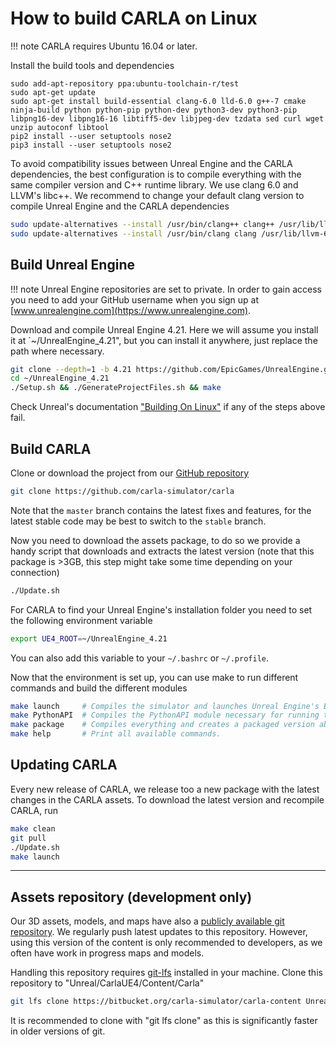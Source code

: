 <h1>How to build CARLA on Linux</h1>

!!! note
    CARLA requires Ubuntu 16.04 or later.

Install the build tools and dependencies

```
sudo add-apt-repository ppa:ubuntu-toolchain-r/test
sudo apt-get update
sudo apt-get install build-essential clang-6.0 lld-6.0 g++-7 cmake ninja-build python python-pip python-dev python3-dev python3-pip libpng16-dev libpng16-16 libtiff5-dev libjpeg-dev tzdata sed curl wget unzip autoconf libtool
pip2 install --user setuptools nose2
pip3 install --user setuptools nose2
```

To avoid compatibility issues between Unreal Engine and the CARLA dependencies,
the best configuration is to compile everything with the same compiler version
and C++ runtime library. We use clang 6.0 and LLVM's libc++. We recommend to
change your default clang version to compile Unreal Engine and the CARLA
dependencies

```sh
sudo update-alternatives --install /usr/bin/clang++ clang++ /usr/lib/llvm-6.0/bin/clang++ 102
sudo update-alternatives --install /usr/bin/clang clang /usr/lib/llvm-6.0/bin/clang 102
```

Build Unreal Engine
-------------------

!!! note
    Unreal Engine repositories are set to private. In order to gain access you
    need to add your GitHub username when you sign up at
    [www.unrealengine.com](https://www.unrealengine.com).

Download and compile Unreal Engine 4.21. Here we will assume you install it at
`~/UnrealEngine_4.21", but you can install it anywhere, just replace the path
where necessary.

```sh
git clone --depth=1 -b 4.21 https://github.com/EpicGames/UnrealEngine.git ~/UnrealEngine_4.21
cd ~/UnrealEngine_4.21
./Setup.sh && ./GenerateProjectFiles.sh && make
```

Check Unreal's documentation
["Building On Linux"](https://wiki.unrealengine.com/Building_On_Linux) if any of
the steps above fail.

Build CARLA
-----------

Clone or download the project from our
[GitHub repository](https://github.com/carla-simulator/carla)

```sh
git clone https://github.com/carla-simulator/carla
```

Note that the `master` branch contains the latest fixes and features, for the
latest stable code may be best to switch to the `stable` branch.

Now you need to download the assets package, to do so we provide a handy script
that downloads and extracts the latest version (note that this package is >3GB,
this step might take some time depending on your connection)

```sh
./Update.sh
```

For CARLA to find your Unreal Engine's installation folder you need to set the
following environment variable

```sh
export UE4_ROOT=~/UnrealEngine_4.21
```

You can also add this variable to your `~/.bashrc` or `~/.profile`.

Now that the environment is set up, you can use make to run different commands
and build the different modules

```sh
make launch     # Compiles the simulator and launches Unreal Engine's Editor.
make PythonAPI  # Compiles the PythonAPI module necessary for running the Python examples.
make package    # Compiles everything and creates a packaged version able to run without UE4 editor.
make help       # Print all available commands.
```

Updating CARLA
--------------

Every new release of CARLA, we release too a new package with the latest changes
in the CARLA assets. To download the latest version and recompile CARLA, run

```sh
make clean
git pull
./Update.sh
make launch
```

- - -

<h2>Assets repository (development only)</h2>

Our 3D assets, models, and maps have also a
[publicly available git repository][contentrepolink]. We regularly push latest
updates to this repository. However, using this version of the content is only
recommended to developers, as we often have work in progress maps and models.

Handling this repository requires [git-lfs][gitlfslink] installed in your
machine. Clone this repository to "Unreal/CarlaUE4/Content/Carla"

```sh
git lfs clone https://bitbucket.org/carla-simulator/carla-content Unreal/CarlaUE4/Content/Carla
```

It is recommended to clone with "git lfs clone" as this is significantly faster
in older versions of git.

[contentrepolink]: https://bitbucket.org/carla-simulator/carla-content
[gitlfslink]: https://git-lfs.github.com/
